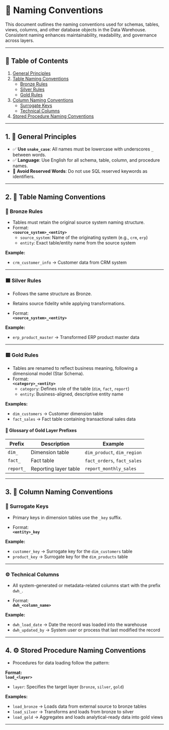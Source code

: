 # 📘 Naming Conventions

This document outlines the naming conventions used for schemas, tables, views, columns, and other database objects in the Data Warehouse. Consistent naming enhances maintainability, readability, and governance across layers.

---

## 📑 Table of Contents

1. [General Principles](#general-principles)
2. [Table Naming Conventions](#table-naming-conventions)  
   - [Bronze Rules](#bronze-rules)  
   - [Silver Rules](#silver-rules)  
   - [Gold Rules](#gold-rules)
3. [Column Naming Conventions](#column-naming-conventions)  
   - [Surrogate Keys](#surrogate-keys)  
   - [Technical Columns](#technical-columns)
4. [Stored Procedure Naming Conventions](#stored-procedure-naming-conventions)

---

## 1. 🧭 General Principles

- ✅ **Use `snake_case`**: All names must be lowercase with underscores `_` between words.
- ✅ **Language**: Use English for all schema, table, column, and procedure names.
- 🚫 **Avoid Reserved Words**: Do not use SQL reserved keywords as identifiers.

---

## 2. 📂 Table Naming Conventions

### 🔶 Bronze Rules

- Tables must retain the original source system naming structure.
- Format:  
  **`<source_system>_<entity>`**
  - `source_system`: Name of the originating system (e.g., `crm`, `erp`)
  - `entity`: Exact table/entity name from the source system

**Example:**
- `crm_customer_info` → Customer data from CRM system

---

### 🟦 Silver Rules

- Follows the same structure as Bronze.
- Retains source fidelity while applying transformations.

- Format:  
  **`<source_system>_<entity>`**

**Example:**
- `erp_product_master` → Transformed ERP product master data

---

### 🟨 Gold Rules

- Tables are renamed to reflect business meaning, following a dimensional model (Star Schema).
- Format:  
  **`<category>_<entity>`**
  - `category`: Defines role of the table (`dim`, `fact`, `report`)
  - `entity`: Business-aligned, descriptive entity name

**Examples:**
- `dim_customers` → Customer dimension table  
- `fact_sales` → Fact table containing transactional sales data

#### 📘 Glossary of Gold Layer Prefixes

| Prefix       | Description            | Example                     |
|--------------|------------------------|-----------------------------|
| `dim_`       | Dimension table        | `dim_product`, `dim_region` |
| `fact_`      | Fact table             | `fact_orders`, `fact_sales` |
| `report_`    | Reporting layer table  | `report_monthly_sales`      |

---

## 3. 🧱 Column Naming Conventions

### 🔑 Surrogate Keys

- Primary keys in dimension tables use the `_key` suffix.

- Format:  
  **`<entity>_key`**

**Example:**
- `customer_key` → Surrogate key for the `dim_customers` table  
- `product_key` → Surrogate key for the `dim_products` table

---

### ⚙️ Technical Columns

- All system-generated or metadata-related columns start with the prefix `dwh_`.

- Format:  
  **`dwh_<column_name>`**

**Example:**
- `dwh_load_date` → Date the record was loaded into the warehouse  
- `dwh_updated_by` → System user or process that last modified the record

---

## 4. ⚙️ Stored Procedure Naming Conventions

- Procedures for data loading follow the pattern:

**Format:**  
**`load_<layer>`**

- `layer`: Specifies the target layer (`bronze`, `silver`, `gold`)

**Examples:**
- `load_bronze` → Loads data from external source to bronze tables  
- `load_silver` → Transforms and loads from bronze to silver  
- `load_gold` → Aggregates and loads analytical-ready data into gold views

---
